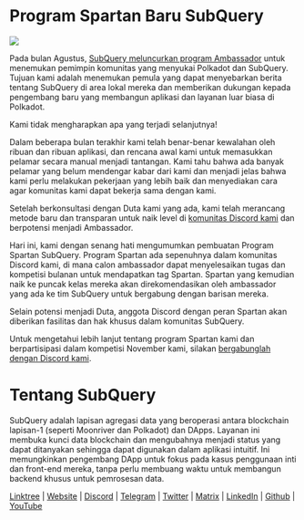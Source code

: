 # Program Spartan Baru SubQuery

![](https://miro.medium.com/max/1400/1*k5cScGKMiC45i_N-em3x0Q.png)

Pada bulan Agustus, [SubQuery meluncurkan program Ambassador](https://subquery.medium.com/introducing-the-subquery-ambassador-program-aa82613ab804) untuk menemukan pemimpin komunitas yang menyukai Polkadot dan SubQuery. Tujuan kami adalah menemukan pemula yang dapat menyebarkan berita tentang SubQuery di area lokal mereka dan memberikan dukungan kepada pengembang baru yang membangun aplikasi dan layanan luar biasa di Polkadot.

Kami tidak mengharapkan apa yang terjadi selanjutnya!

Dalam beberapa bulan terakhir kami telah benar-benar kewalahan oleh ribuan dan ribuan aplikasi, dan rencana awal kami untuk memasukkan pelamar secara manual menjadi tantangan. Kami tahu bahwa ada banyak pelamar yang belum mendengar kabar dari kami dan menjadi jelas bahwa kami perlu melakukan pekerjaan yang lebih baik dan menyediakan cara agar komunitas kami dapat bekerja sama dengan kami.

Setelah berkonsultasi dengan Duta kami yang ada, kami telah merancang metode baru dan transparan untuk naik level di [komunitas Discord kami](https://discord.com/invite/subquery) dan berpotensi menjadi Ambassador.

Hari ini, kami dengan senang hati mengumumkan pembuatan Program Spartan SubQuery. Program Spartan ada sepenuhnya dalam komunitas Discord kami, di mana calon ambassador dapat menyelesaikan tugas dan kompetisi bulanan untuk mendapatkan tag Spartan. Spartan yang kemudian naik ke puncak kelas mereka akan direkomendasikan oleh ambassador yang ada ke tim SubQuery untuk bergabung dengan barisan mereka.

Selain potensi menjadi Duta, anggota Discord dengan peran Spartan akan diberikan fasilitas dan hak khusus dalam komunitas SubQuery.

Untuk mengetahui lebih lanjut tentang program Spartan kami dan berpartisipasi dalam kompetisi November kami, silakan [bergabunglah dengan Discord kami](https://discord.com/invite/subquery).

# Tentang SubQuery

SubQuery adalah lapisan agregasi data yang beroperasi antara blockchain lapisan-1 (seperti Moonriver dan Polkadot) dan DApps. Layanan ini membuka kunci data blockchain dan mengubahnya menjadi status yang dapat ditanyakan sehingga dapat digunakan dalam aplikasi intuitif. Ini memungkinkan pengembang DApp untuk fokus pada kasus penggunaan inti dan front-end mereka, tanpa perlu membuang waktu untuk membangun backend khusus untuk pemrosesan data.

​​[Linktree](https://linktr.ee/subquerynetwork) | [Website](https://subquery.network/) | [Discord](https://discord.com/invite/78zg8aBSMG) | [Telegram](https://t.me/subquerynetwork) | [Twitter](https://twitter.com/subquerynetwork) | [Matrix](https://matrix.to/#/#subquery:matrix.org) | [LinkedIn](https://www.linkedin.com/company/subquery) | [Github](https://github.com/subquery/subql) | [YouTube](https://www.youtube.com/channel/UCi1a6NUUjegcLHDFLr7CqLw)

